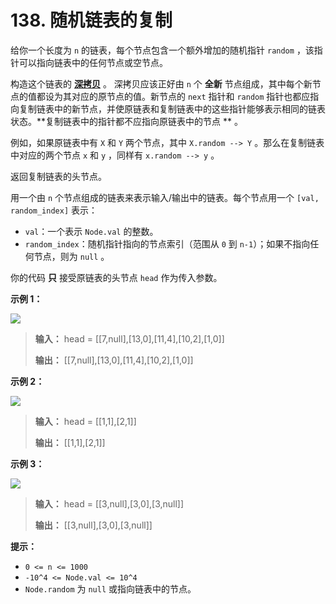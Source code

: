 # 138. 随机链表的复制

给你一个长度为 `n` 的链表，每个节点包含一个额外增加的随机指针 `random` ，该指针可以指向链表中的任何节点或空节点。

构造这个链表的 **[深拷贝](https://baike.baidu.com/item/深拷贝/22785317?fr=aladdin)** 。 深拷贝应该正好由 `n` 个 **全新**
节点组成，其中每个新节点的值都设为其对应的原节点的值。新节点的 `next` 指针和 `random`
指针也都应指向复制链表中的新节点，并使原链表和复制链表中的这些指针能够表示相同的链表状态。**复制链表中的指针都不应指向原链表中的节点
**  。

例如，如果原链表中有 `X` 和 `Y` 两个节点，其中 `X.random --> Y` 。那么在复制链表中对应的两个节点 `x` 和 `y` ，同样有
`x.random --> y` 。

返回复制链表的头节点。

用一个由 `n` 个节点组成的链表来表示输入/输出中的链表。每个节点用一个 `[val, random_index]` 表示：

* `val`：一个表示 `Node.val` 的整数。
* `random_index`：随机指针指向的节点索引（范围从 `0` 到 `n-1`）；如果不指向任何节点，则为  `null` 。

你的代码 **只**  接受原链表的头节点 `head` 作为传入参数。

**示例 1：**

![](http://public.file.lvshuhuai.cn/images\e1.png)

> **输入：** head = \[\[7,null],\[13,0],\[11,4],\[10,2],\[1,0]]
>
> **输出：** \[\[7,null],\[13,0],\[11,4],\[10,2],\[1,0]]

**示例 2：**

![](http://public.file.lvshuhuai.cn/images\e2.png)

> **输入：** head = \[\[1,1],\[2,1]]
>
> **输出：** \[\[1,1],\[2,1]]

**示例 3：**

**![](http://public.file.lvshuhuai.cn/images\e3.png)**

> **输入：** head = \[\[3,null],\[3,0],\[3,null]]
>
> **输出：** \[\[3,null],\[3,0],\[3,null]]

**提示：**

* `0 <= n <= 1000`
* `-10^4 <= Node.val <= 10^4`
* `Node.random` 为 `null` 或指向链表中的节点。